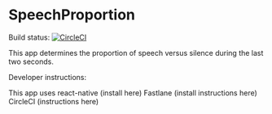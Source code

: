 SpeechProportion
================

Build status: [![CircleCI](https://circleci.com/gh/uvesten/SpeechProportion.svg?style=svg&circle-token=524d57ef6e6eccb688ed9a2d704426da90559c14)](https://circleci.com/gh/uvesten/SpeechProportion)

This app determines the proportion of speech versus silence during the last two seconds. 

Developer instructions:

This app uses react-native (install here) 
Fastlane (install instructions here) 
CircleCI (instructions here)


